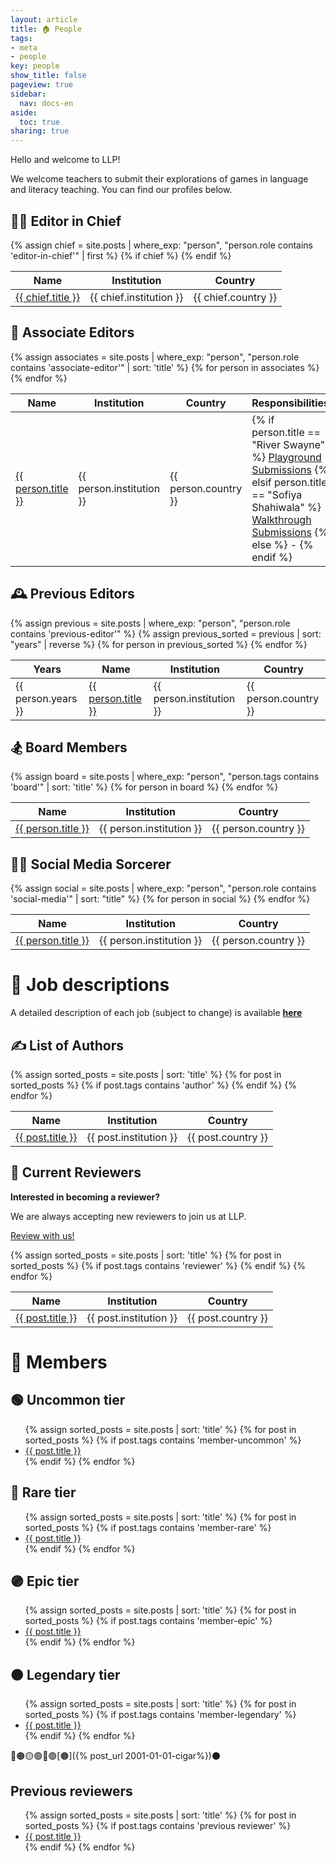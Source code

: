 ```yaml
---
layout: article
title: 🏠 People
tags:
- meta
- people
key: people
show_title: false
pageview: true
sidebar:
  nav: docs-en
aside:
  toc: true
sharing: true
---
```


Hello and welcome to LLP!

We welcome teachers to submit their explorations of games in language and literacy teaching. You can find our profiles below. 

<h2>🕵️‍♂️ Editor in Chief</h2>
<table>
  <thead>
    <tr>
      <th>Name</th>
      <th>Institution</th>
      <th>Country</th>
    </tr>
  </thead>
  <tbody>
    {% assign chief = site.posts | where_exp: "person", "person.role contains 'editor-in-chief'" | first %}
    {% if chief %}
    <tr>
      <td><a href="{{ chief.url }}">{{ chief.title }}</a></td>
      <td>{{ chief.institution }}</td>
      <td>{{ chief.country }}</td>
    </tr>
    {% endif %}
  </tbody>
</table>


<h2>🤝 Associate Editors</h2>
<table>
  <thead>
    <tr>
      <th>Name</th>
      <th>Institution</th>
      <th>Country</th>
      <th>Responsibilities</th>
    </tr>
  </thead>
  <tbody>
    {% assign associates = site.posts | where_exp: "person", "person.role contains 'associate-editor'" | sort: 'title' %}
    {% for person in associates %}
    <tr>
      <td><a href="{{ person.url }}">{{ person.title }}</a></td>
      <td>{{ person.institution }}</td>
      <td>{{ person.country }}</td>
      <td>
        {% if person.title == "River Swayne" %}
          <a href="{% post_url 2018-01-02-submission-guidelines %}">Playground Submissions</a>
        {% elsif person.title == "Sofiya Shahiwala" %}
          <a href="{% post_url 2018-01-02-submission-guidelines %}">Walkthrough Submissions</a>
        {% else %}
          -
        {% endif %}
      </td>
    </tr>
    {% endfor %}
  </tbody>
</table>


<h2>🕰️ Previous Editors</h2>
<table>
  <thead>
    <tr>
      <th>Years</th>
      <th>Name</th>
      <th>Institution</th>
      <th>Country</th>
    </tr>
  </thead>
  <tbody>
    {% assign previous = site.posts | where_exp: "person", "person.role contains 'previous-editor'" %}
    {% assign previous_sorted = previous | sort: "years" | reverse %}
    {% for person in previous_sorted %}
    <tr>
      <td>{{ person.years }}</td>
      <td><a href="{{ person.url }}">{{ person.title }}</a></td>
      <td>{{ person.institution }}</td>
      <td>{{ person.country }}</td>
    </tr>
    {% endfor %}
  </tbody>
</table>


<h2>🏂 Board Members</h2>
<table>
  <thead>
    <tr>
      <th>Name</th>
      <th>Institution</th>
      <th>Country</th>
    </tr>
  </thead>
  <tbody>
    {% assign board = site.posts | where_exp: "person", "person.tags contains 'board'" | sort: 'title' %}
    {% for person in board %}
    <tr>
      <td><a href="{{ person.url }}">{{ person.title }}</a></td>
      <td>{{ person.institution }}</td>
      <td>{{ person.country }}</td>
    </tr>
    {% endfor %}
  </tbody>
</table>


<h2>🧙‍♂️ Social Media Sorcerer</h2>
<table>
  <thead>
    <tr>
      <th>Name</th>
      <th>Institution</th>
      <th>Country</th>
    </tr>
  </thead>
  <tbody>
    {% assign social = site.posts | where_exp: "person", "person.role contains 'social-media'" | sort: "title" %}
    {% for person in social %}
    <tr>
      <td><a href="{{ person.url }}">{{ person.title }}</a></td>
      <td>{{ person.institution }}</td>
      <td>{{ person.country }}</td>
    </tr>
    {% endfor %}
  </tbody>
</table>

# 🔧 Job descriptions

A detailed description of each job (subject to change) is available [**here**](https://docs.google.com/document/d/1UCw0OIGDUqQuTFG6ok1ncYwMeaMgte1ygSk6ZqqKp9k/edit?usp=sharing)


<h2>✍️ List of Authors</h2>

<table>
  <thead>
    <tr>
      <th>Name</th>
      <th>Institution</th>
      <th>Country</th>
    </tr>
  </thead>
  <tbody>
    {% assign sorted_posts = site.posts | sort: 'title' %}
    {% for post in sorted_posts %}
      {% if post.tags contains 'author' %}
        <tr>
          <td><a href="{{ post.url }}">{{ post.title }}</a></td>
          <td>{{ post.institution }}</td>
          <td>{{ post.country }}</td>
        </tr>
      {% endif %}
    {% endfor %}
  </tbody>
</table>


<h2>🔎 Current Reviewers</h2>

<p><strong>Interested in becoming a reviewer?</strong></p>

<p>
We are always accepting new reviewers to join us at LLP.
</p>

<p>
  <a class="button button--success button--rounded button--lg" href="/2018/01/04/review-with-us.html">
    <i class="far fa-play-circle"></i> Review with us!
  </a>
</p>

<table>
  <thead>
    <tr>
      <th>Name</th>
      <th>Institution</th>
      <th>Country</th>
    </tr>
  </thead>
  <tbody>
    {% assign sorted_posts = site.posts | sort: 'title' %}
    {% for post in sorted_posts %}
      {% if post.tags contains 'reviewer' %}
        <tr>
          <td><a href="{{ post.url }}">{{ post.title }}</a></td>
          <td>{{ post.institution }}</td>
          <td>{{ post.country }}</td>
        </tr>
      {% endif %}
    {% endfor %}
  </tbody>
</table>


# 👥 Members

## 🟢 Uncommon tier
<ul>
  {% assign sorted_posts = site.posts | sort: 'title' %}
  {% for post in  sorted_posts %}
  {% if post.tags contains 'member-uncommon' %}
  <li>
  <a href="{{ post.url }}">{{ post.title }}</a>
  </li>
  {% endif %}
  {% endfor %}
</ul> 

## 🔵 Rare tier
<ul>
  {% assign sorted_posts = site.posts | sort: 'title' %}
  {% for post in  sorted_posts %}
  {% if post.tags contains 'member-rare' %}
  <li>
  <a href="{{ post.url }}">
    {{ post.title }}</a>
  </li>
  {% endif %}
  {% endfor %}
</ul>

## 🟣 Epic tier
<ul>
  {% assign sorted_posts = site.posts | sort: 'title' %}
  {% for post in  sorted_posts %}
  {% if post.tags contains 'member-epic' %}
  <li>
  <a href="{{ post.url }}">
    {{ post.title }}</a>
  </li>
  {% endif %}
  {% endfor %}
</ul>

## 🟠 Legendary tier
<ul>
  {% assign sorted_posts = site.posts | sort: 'title' %}
  {% for post in  sorted_posts %}
  {% if post.tags contains 'member-legendary' %}
  <li>
  <a href="{{ post.url }}">
    {{ post.title }}</a>
  </li>
  {% endif %}
  {% endfor %}
</ul>

🔴🟠🟡🟢🔵🟣[🟤]({% post_url 2001-01-01-cigar%})⚫️

## Previous reviewers
<ul>
  {% assign sorted_posts = site.posts | sort: 'title' %}
  {% for post in  sorted_posts %}
  {% if post.tags contains 'previous reviewer' %}
  <li>
  <a href="{{ post.url }}">{{ post.title }}</a>
  </li>
  {% endif %}
  {% endfor %}
</ul>
